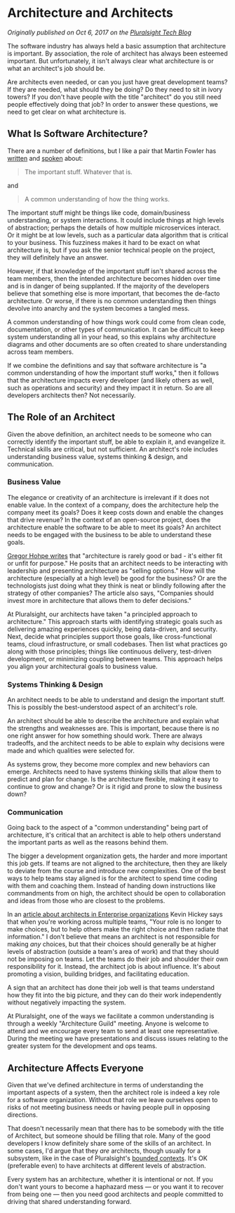# Architecture and Architects

_Originally published on Oct 6, 2017 on the [Pluralsight Tech Blog](https://www.pluralsight.com/tech-blog/architecture-and-architects)_

The software industry has always held a basic assumption that architecture is important.
By association, the role of architect has always been esteemed important.
But unfortunately, it isn't always clear what architecture is or what an architect's job should be.

Are architects even needed, or can you just have great development teams?
If they are needed, what should they be doing?
Do they need to sit in ivory towers?
If you don't have people with the title "architect" do you still need people effectively doing that job?
In order to answer these questions, we need to get clear on what architecture is.


## What Is Software Architecture?
There are a number of definitions, but I like a pair that Martin Fowler has
[written](https://martinfowler.com/ieeeSoftware/whoNeedsArchitect.pdf)
and [spoken](https://www.youtube.com/watch?v=DngAZyWMGR0) about:

> The important stuff. Whatever that is.

and

> A common understanding of how the thing works.

The important stuff might be things like code, domain/business understanding, or system interactions.
It could include things at high levels of abstraction; perhaps the details of how multiple microservices interact.
Or it might be at low levels, such as a particular data algorithm that is critical to your business.
This fuzziness makes it hard to be exact on what architecture is, but if you ask the senior technical people on the project,
they will definitely have an answer.

However, if that knowledge of the important stuff isn't shared across the team members,
then the intended architecture becomes hidden over time and is in danger of being supplanted.
If the majority of the developers believe that something else is more important, that becomes the de-facto architecture.
Or worse, if there is no common understanding then things devolve into anarchy and the system becomes a tangled mess.

A common understanding of how things work could come from clean code, documentation, or other types of communication.
It can be difficult to keep system understanding all in your head,
so this explains why architecture diagrams and other documents are so often created to share understanding across team members.

If we combine the definitions and say that software architecture is "a common understanding of how the important stuff works,"
then it follows that the architecture impacts every developer (and likely others as well, such as operations and security)
and they impact it in return.
So are all developers architects then?
Not necessarily.


## The Role of an Architect
Given the above definition, an architect needs to be someone who can correctly identify the important stuff,
be able to explain it, and evangelize it.
Technical skills are critical, but not sufficient.
An architect's role includes understanding business value, systems thinking & design, and communication.

### Business Value
The elegance or creativity of an architecture is irrelevant if it does not enable value.
In the context of a company, does the architecture help the company meet its goals?
Does it keep costs down and enable the changes that drive revenue?
In the context of an open-source project, does the architecture enable the software to be able to meet its goals?
An architect needs to be engaged with the business to be able to understand these goals.

[Gregor Hohpe writes](https://martinfowler.com/articles/architect-elevator.html) that
"architecture is rarely good or bad - it's either fit or unfit for purpose."
He posits that an architect needs to be interacting with leadership and presenting architecture as "selling options."
How will the architecture (especially at a high level) be good for the business?
Or are the technologists just doing what they think is neat or blindly following after the strategy of other companies?
The article also says, "Companies should invest more in architecture that allows them to defer decisions."

At Pluralsight, our architects have taken "a principled approach to architecture."
This approach starts with identifying strategic goals such as delivering amazing experiences quickly, being data-driven, and security.
Next, decide what principles support those goals, like cross-functional teams, cloud infrastructure, or small codebases.
Then list what practices go along with those principles; things like continuous delivery, test-driven development, or minimizing coupling between teams.
This approach helps you align your architectural goals to business value.

### Systems Thinking & Design
An architect needs to be able to understand and design the important stuff.
This is possibly the best-understood aspect of an architect's role.

An architect should be able to describe the architecture and explain what the strengths and weaknesses are.
This is important, because there is no one right answer for how something should work.
There are always tradeoffs, and the architect needs to be able to explain why decisions were made
and which qualities were selected for.

As systems grow, they become more complex and new behaviors can emerge.
Architects need to have systems thinking skills that allow them to predict and plan for change.
Is the architecture flexible, making it easy to continue to grow and change?
Or is it rigid and prone to slow the business down?

### Communication
Going back to the aspect of a "common understanding" being part of architecture,
it's critical that an architect is able to help others understand the important parts
as well as the reasons behind them.

The bigger a development organization gets, the harder and more important this job gets.
If teams are not aligned to the architecture, then they are likely to deviate from the course and introduce new complexities.
One of the best ways to help teams stay aligned is for the architect to spend time coding with them and coaching them.
Instead of handing down instructions like commandments from on high,
the architect should be open to collaboration and ideas from those who are closest to the problems.

In an [article about architects in Enterprise organizations](https://martinfowler.com/articles/ea-in-lean-enterprise.html)
Kevin Hickey says that when you're working across multiple teams,
"Your role is no longer to make choices, but to help others make the right choice and then radiate that information."
I don't believe that means an architect is not responsible for making _any_ choices,
but that their choices should generally be at higher levels of abstraction (outside a team's area of work)
and that they should not be imposing on teams.
Let the teams do their job and shoulder their own responsibility for it.
Instead, the architect job is about influence.
It's about promoting a vision, building bridges, and facilitating education.

A sign that an architect has done their job well is that teams understand how they fit into the big picture,
and they can do their work independently without negatively impacting the system.

At Pluralsight, one of the ways we facilitate a common understanding is through a weekly "Architecture Guild" meeting.
Anyone is welcome to attend and we encourage every team to send at least one representative.
During the meeting we have presentations and discuss issues relating to the greater system for the development and ops teams.


## Architecture Affects Everyone
Given that we've defined architecture in terms of understanding the important aspects of a system,
then the architect role is indeed a key role for a software organization.
Without that role we leave ourselves open to risks of not meeting business needs or having people pull in opposing directions.

That doesn't necessarily mean that there has to be somebody with the title of Architect, but someone should be filling that role.
Many of the good developers I know definitely share some of the skills of an architect.
In some cases, I'd argue that they _are_ architects, though usually for a subsystem,
like in the case of Pluralsight's [bounded contexts](https://www.pluralsight.com/tech-blog/system-architecture-bounded-contexts).
It's OK (preferable even) to have architects at different levels of abstraction.

Every system has an architecture, whether it is intentional or not.
If you don't want yours to become a haphazard mess &mdash; or you want it to recover from being one &mdash;
then you need good architects and people committed to driving that shared understanding forward.